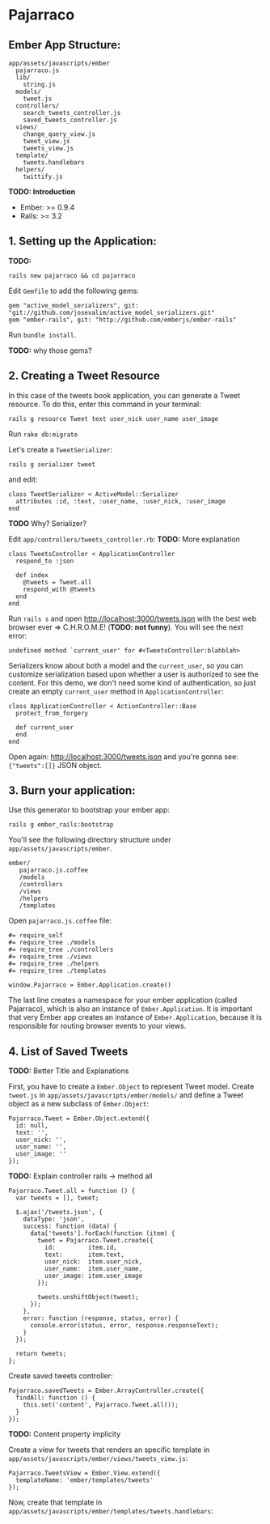 # Pajarraco

## Ember App Structure:

    app/assets/javascripts/ember
      pajarraco.js
      lib/
        string.js
      models/
        tweet.js
      controllers/
        search_tweets_controller.js
        saved_tweets_controller.js
      views/
        change_query_view.js
        tweet_view.js
        tweets_view.js
      template/
        tweets.handlebars
      helpers/
        twittify.js

**TODO: Introduction**

* Ember: >= 0.9.4
* Rails: >= 3.2

## 1. Setting up the Application:

**TODO:** 

    rails new pajarraco && cd pajarraco

Edit `Gemfile` to add the following gems:

    gem "active_model_serializers", git: "git://github.com/josevalim/active_model_serializers.git"
    gem "ember-rails", git: "http://github.com/emberjs/ember-rails"

Run `bundle install`.

**TODO:** why those gems?

## 2. Creating a Tweet Resource

In this case of the tweets book application, you can generate a
Tweet resource. To do this, enter this command in your terminal:

    rails g resource Tweet text user_nick user_name user_image

Run `rake db:migrate`


Let's create a `TweetSerializer`:

    rails g serializer tweet

and edit:

    class TweetSerializer < ActiveModel::Serializer
      attributes :id, :text, :user_name, :user_nick, :user_image
    end 

**TODO** Why? Serializer?

Edit `app/controllers/tweets_controller.rb`: **TODO:** More explanation

    class TweetsController < ApplicationController
      respond_to :json

      def index
        @tweets = Tweet.all
        respond_with @tweets
      end
    end

Run `rails s` and open <http://localhost:3000/tweets.json> with
the best web browser ever => C.H.R.O.M.E! (**TODO: not funny**).
You will see the next error:

    undefined method `current_user' for #<TweetsController:blahblah>

Serializers know about both a model and the `current_user`, so
you can customize serialization based upon whether a user is 
authorized to see the content. For this demo, we don't need
some kind of authentication, so just create an empty `current_user`
method in `ApplicationController`:

    class ApplicationController < ActionController::Base
      protect_from_forgery

      def current_user
      end
    end

Open again: <http://localhost:3000/tweets.json> and you're
gonna see: `{"tweets":[]}` JSON object.

## 3. Burn your application:

Use this generator to bootstrap your ember app:

    rails g ember_rails:bootstrap

You'll see the following directory structure under `app/assets/javascripts/ember`.

    ember/
       pajarraco.js.coffee
       /models
       /controllers
       /views
       /helpers
       /templates

Open `pajarraco.js.coffee` file:

    #= require_self
    #= require_tree ./models
    #= require_tree ./controllers
    #= require_tree ./views
    #= require_tree ./helpers
    #= require_tree ./templates

    window.Pajarraco = Ember.Application.create()

The last line creates a namespace for your ember application (called Pajarraco),
which is also an instance of `Ember.Application`. It is important that very Ember
app creates an instance of `Ember.Application`, because it is responsible for
routing browser events to your views.

## 4. List of Saved Tweets 

**TODO:** Better Title and Explanations

First, you have to create a `Ember.Object` to represent Tweet model. Create
`tweet.js` in `app/assets/javascripts/ember/models/` and define a Tweet object
as a new subclass of `Ember.Object`:

    Pajarraco.Tweet = Ember.Object.extend({
      id: null,
      text: '',
      user_nick: '',
      user_name: '',
      user_image: ''
    });

**TODO:** Explain controller rails -> method all

    Pajarraco.Tweet.all = function () {
      var tweets = [], tweet;

      $.ajax('/tweets.json', {
        dataType: 'json',
        success: function (data) {
          data['tweets'].forEach(function (item) {
            tweet = Pajarraco.Tweet.create({
              id:         item.id,
              text:       item.text,
              user_nick:  item.user_nick,
              user_name:  item.user_name,
              user_image: item.user_image
            });

            tweets.unshiftObject(tweet);
          });
        },
        error: function (response, status, error) {
          console.error(status, error, response.responseText);
        }
      });

      return tweets;
    };

Create saved tweets controller:

    Pajarraco.savedTweets = Ember.ArrayController.create({
      findAll: function () {
        this.set('content', Pajarraco.Tweet.all());
      }
    });

**TODO:** Content property implicity

Create a view for tweets that renders an specific template 
in `app/assets/javascripts/ember/views/tweets_view.js`:

    Pajarraco.TweetsView = Ember.View.extend({
      templateName: 'ember/templates/tweets'
    });

Now, create that template in `app/assets/javascripts/ember/templates/tweets.handlebars`:
